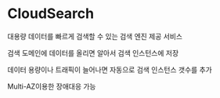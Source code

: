 # CloudSearch

대용량 데이터를 빠르게 검색할 수 있는 검색 엔진 제공 서비스

검색 도메인에 데이터를 올리면 알아서 검색 인스턴스에 저장

데이터 용량이나 트래픽이 늘어나면 자동으로 검색 인스턴스 갯수를 추가

Multi-AZ이용한 장애대응 가능

